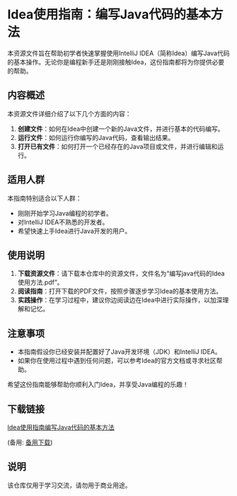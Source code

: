 # Idea使用指南：编写Java代码的基本方法

本资源文件旨在帮助初学者快速掌握使用IntelliJ IDEA（简称Idea）编写Java代码的基本操作。无论你是编程新手还是刚刚接触Idea，这份指南都将为你提供必要的帮助。

## 内容概述

本资源文件详细介绍了以下几个方面的内容：

1. **创建文件**：如何在Idea中创建一个新的Java文件，并进行基本的代码编写。
2. **运行文件**：如何运行你编写的Java代码，查看输出结果。
3. **打开已有文件**：如何打开一个已经存在的Java项目或文件，并进行编辑和运行。

## 适用人群

本指南特别适合以下人群：

- 刚刚开始学习Java编程的初学者。
- 对IntelliJ IDEA不熟悉的开发者。
- 希望快速上手Idea进行Java开发的用户。

## 使用说明

1. **下载资源文件**：请下载本仓库中的资源文件，文件名为“编写java代码的Idea使用方法.pdf”。
2. **阅读指南**：打开下载的PDF文件，按照步骤逐步学习Idea的基本使用方法。
3. **实践操作**：在学习过程中，建议你边阅读边在Idea中进行实际操作，以加深理解和记忆。

## 注意事项

- 本指南假设你已经安装并配置好了Java开发环境（JDK）和IntelliJ IDEA。
- 如果你在使用过程中遇到任何问题，可以参考Idea的官方文档或寻求社区帮助。

希望这份指南能够帮助你顺利入门Idea，并享受Java编程的乐趣！

## 下载链接
[Idea使用指南编写Java代码的基本方法](https://pan.quark.cn/s/66bfa7e13150) 

(备用: [备用下载](https://pan.baidu.com/s/1S_118opAU02j2-mZ0jtaGQ?pwd=1234))

## 说明

该仓库仅用于学习交流，请勿用于商业用途。
